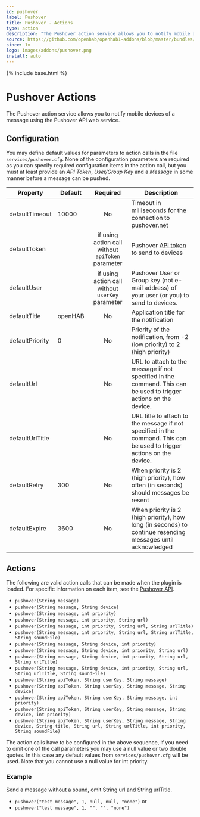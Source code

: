 ```yaml
---
id: pushover
label: Pushover
title: Pushover - Actions
type: action
description: "The Pushover action service allows you to notify mobile devices of a message using the Pushover API web service."
source: https://github.com/openhab/openhab1-addons/blob/master/bundles/action/org.openhab.action.pushover/README.md
since: 1x
logo: images/addons/pushover.png
install: auto
---
```


<!-- Attention authors: Do not edit directly. Please add your changes to the appropriate source repository -->

{% include base.html %}

# Pushover Actions

The Pushover action service allows you to notify mobile devices of a message using the Pushover API web service.

## Configuration

You may define default values for parameters to action calls in the file `services/pushover.cfg`.
None of the configuration parameters are required as you can specify required configuration items in the action call, but you must at least provide an *API Token*, *User/Group Key* and a *Message* in some manner before a message can be pushed.

| Property        | Default | Required                                          | Description                                                                                                            |
|-----------------|---------|:-------------------------------------------------:|------------------------------------------------------------------------------------------------------------------------|
| defaultTimeout  | 10000   | No                                                | Timeout in milliseconds for the connection to pushover.net                                                             |
| defaultToken    |         | if using action call without `apiToken` parameter | Pushover [API token](https://pushover.net/api) to send to devices                                                      |
| defaultUser     |         | if using action call without `userKey` parameter  | Pushover User or Group key (not e-mail address) of your user (or you) to send to devices.                              |
| defaultTitle    | openHAB | No                                                | Application title for the notification                                                                                 |
| defaultPriority | 0       | No                                                | Priority of the notification, from -2 (low priority) to 2 (high priority)                                              |
| defaultUrl      |         | No                                                | URL to attach to the message if not specified in the command. This can be used to trigger actions on the device.       |
| defaultUrlTitle |         | No                                                | URL title to attach to the message if not specified in the command. This can be used to trigger actions on the device. |
| defaultRetry    | 300     | No                                                | When priority is 2 (high priority), how often (in seconds) should messages be resent                                   |
| defaultExpire   | 3600    | No                                                | When priority is 2 (high priority), how long (in seconds) to continue resending messages until acknowledged            |

## Actions

The following are valid action calls that can be made when the plugin is loaded.
For specific information on each item, see the [Pushover API](https://pushover.net/api).

- `pushover(String message)`
- `pushover(String message, String device)`
- `pushover(String message, int priority)`
- `pushover(String message, int priority, String url)`
- `pushover(String message, int priority, String url, String urlTitle)`
- `pushover(String message, int priority, String url, String urlTitle, String soundFile)`
- `pushover(String message, String device, int priority)`
- `pushover(String message, String device, int priority, String url)`
- `pushover(String message, String device, int priority, String url, String urlTitle)`
- `pushover(String message, String device, int priority, String url, String urlTitle, String soundFile)`
- `pushover(String apiToken, String userKey, String message)`
- `pushover(String apiToken, String userKey, String message, String device)`
- `pushover(String apiToken, String userKey, String message, int priority)`
- `pushover(String apiToken, String userKey, String message, String device, int priority)`
- `pushover(String apiToken, String userKey, String message, String device, String title, String url, String urlTitle, int priority, String soundFile)`

The action calls have to be configured in the above sequence, if you need to omit one of the call parameters you may use a null value or two double quotes.
In this case any default values from `services/pushover.cfg` will be used.
Note that you cannot use a null value for int priority.

### Example

Send a message without a sound, omit String url and String urlTitle.

- `pushover("test message", 1, null, null, "none")` or
- `pushover("test message", 1, "", "", "none")`
